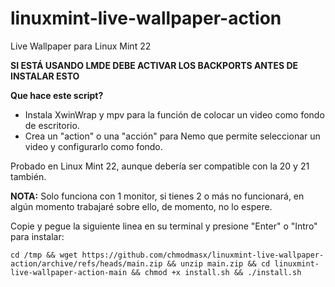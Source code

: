 # linuxmint-live-wallpaper-action
Live Wallpaper para Linux Mint 22

**SI ESTÁ USANDO LMDE DEBE ACTIVAR LOS BACKPORTS ANTES DE INSTALAR ESTO**

**Que hace este script?**

- Instala XwinWrap y mpv para la función de colocar un video como fondo de escritorio.
- Crea un "action" o una "acción" para Nemo que permite seleccionar un video y configurarlo como fondo.

Probado en Linux Mint 22, aunque debería ser compatible con la 20 y 21 también.

**NOTA:** Solo funciona con 1 monitor, si tienes 2 o más no funcionará, en algún momento trabajaré sobre ello, de momento, no lo espere.

Copie y pegue la siguiente linea en su terminal y presione "Enter" o "Intro" para instalar:

```
cd /tmp && wget https://github.com/chmodmasx/linuxmint-live-wallpaper-action/archive/refs/heads/main.zip && unzip main.zip && cd linuxmint-live-wallpaper-action-main && chmod +x install.sh && ./install.sh
```
